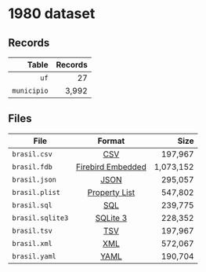 # 1980 dataset

## Records

|       Table | Records |
| -----------:| -------:|
|        `uf` |      27 |
| `municipio` |   3,992 |

## Files

| File             | Format                                                                                 |      Size |
| ---------------- |:--------------------------------------------------------------------------------------:| ---------:|
| `brasil.csv`     | [CSV](https://en.wikipedia.org/wiki/Comma-separated_values)                            |   197,967 |
| `brasil.fdb`     | [Firebird Embedded](https://en.wikipedia.org/wiki/Embedded_database#Firebird_Embedded) | 1,073,152 |
| `brasil.json`    | [JSON](https://en.wikipedia.org/wiki/JSON)                                             |   295,057 |
| `brasil.plist`   | [Property List](https://en.wikipedia.org/wiki/Property_list)                           |   547,802 |
| `brasil.sql`     | [SQL](https://en.wikipedia.org/wiki/SQL)                                               |   239,775 |
| `brasil.sqlite3` | [SQLite 3](https://en.wikipedia.org/wiki/SQLite)                                       |   228,352 |
| `brasil.tsv`     | [TSV](https://en.wikipedia.org/wiki/Tab-separated_values)                              |   197,967 |
| `brasil.xml`     | [XML](https://en.wikipedia.org/wiki/XML)                                               |   572,067 |
| `brasil.yaml`    | [YAML](https://en.wikipedia.org/wiki/YAML)                                             |   190,704 |

